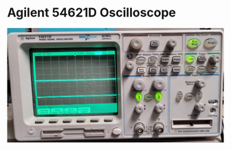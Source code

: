 # Agilent 54621D Oscilloscope

![Mixed Signal Oscilloscope](../.gitbook/assets/agilent-54621d.jpg)



